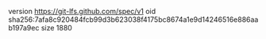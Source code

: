 version https://git-lfs.github.com/spec/v1
oid sha256:7afa8c920484fcb99d3b623038f4175bc8674a1e9d14246516e886aab197a9ec
size 1880

